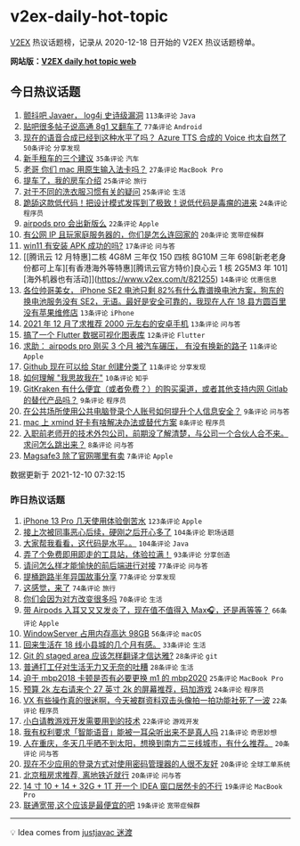 # v2ex-daily-hot-topic

[V2EX](https://www.v2ex.com/) 热议话题榜，记录从 2020-12-18 日开始的 V2EX 热议话题榜单。

**网站版：[V2EX daily hot topic web](https://boojack.github.io/v2ex-daily-hot-topic-web/)**

## 今日热议话题

<!-- TODAY BEGIN -->

1. [颤抖吧 Javaer， log4j 史诗级漏洞](https://www.v2ex.com/t/821241) `113条评论` `Java`
1. [贴吧很多帖子说高通 8g1 又翻车了](https://www.v2ex.com/t/821264) `77条评论` `Android`
1. [现在的语音合成已经到这种水平了吗？ Azure TTS 合成的 Voice 也太自然了](https://www.v2ex.com/t/821254) `50条评论` `分享发现`
1. [新手租车的三个建议](https://www.v2ex.com/t/821263) `35条评论` `汽车`
1. [老哥 你们 mac 用原生输入法卡吗？](https://www.v2ex.com/t/821302) `27条评论` `MacBook Pro`
1. [提车了，我的房车介绍](https://www.v2ex.com/t/821330) `25条评论` `旅行`
1. [对于不同的洗衣服习惯有关的疑问](https://www.v2ex.com/t/821262) `25条评论` `生活`
1. [跪舔这款低代码！把设计模式发挥到了极致！说低代码是毒瘤的进来](https://www.v2ex.com/t/821280) `24条评论` `程序员`
1. [airpods pro 会出新版么](https://www.v2ex.com/t/821303) `22条评论` `Apple`
1. [有公网 IP 且玩家庭服务器的，你们是怎么连回家的](https://www.v2ex.com/t/821284) `20条评论` `宽带症候群`
1. [win11 有安装 APK 成功的吗?](https://www.v2ex.com/t/821232) `17条评论` `问与答`
1. [[腾讯云 12 月特惠]二核 4G8M 三年仅 150 四核 8G10M 三年 698[新老老身份都可上车][有香港海外等特惠][腾讯云官方特价]良心云 1 核 2G5M3 年 101][海外机器也有活动]](https://www.v2ex.com/t/821255) `14条评论` `优惠信息`
1. [各位帅哥美女， iPhone SE2 电池只剩 82%有什么靠谱换电池方案，狗东的换电池服务没有 SE2，无语。最好是安全可靠的，我现在人在 18 县方圆百里没有苹果维修店](https://www.v2ex.com/t/821299) `13条评论` `iPhone`
1. [2021 年 12 月了求推荐 2000 元左右的安卓手机](https://www.v2ex.com/t/821243) `13条评论` `问与答`
1. [搞了一个 Flutter 数据可视化图表库](https://www.v2ex.com/t/821231) `12条评论` `Flutter`
1. [求助： airpods pro 刚买 3 个月 被汽车碾压， 有没有换新的路子](https://www.v2ex.com/t/821271) `11条评论` `Apple`
1. [Github 现在可以给 Star 创建分类了](https://www.v2ex.com/t/821245) `11条评论` `分享发现`
1. [如何理解 "我思故我在"](https://www.v2ex.com/t/821310) `10条评论` `知乎`
1. [GitKraken 有什么便宜（或者免费？）的购买渠道，或者其他支持内网 Gitlab 的替代产品吗？](https://www.v2ex.com/t/821328) `9条评论` `程序员`
1. [在公共场所使用公共电脑登录个人账号如何提升个人信息安全？](https://www.v2ex.com/t/821242) `9条评论` `问与答`
1. [mac 上 xmind 好卡有啥解决办法或替代方案](https://www.v2ex.com/t/821315) `8条评论` `程序员`
1. [入职前老师开的技术外包公司，前期没了解清楚，与公司一个合伙人合不来。求问怎么跳出来？](https://www.v2ex.com/t/821313) `8条评论` `问与答`
1. [Magsafe3 除了官网哪里有卖](https://www.v2ex.com/t/821322) `7条评论` `Apple`

数据更新于 2021-12-10 07:32:15

<!-- TODAY END -->

### 昨日热议话题

<!-- YESTERDAY BEGIN -->

1. [iPhone 13 Pro 几天使用体验倒苦水](https://www.v2ex.com/t/821098) `123条评论` `Apple`
1. [接上次被同事恶心后续，硬刚之后开心多了](https://www.v2ex.com/t/821072) `104条评论` `职场话题`
1. [大家帮我看看，这代码是水平。。](https://www.v2ex.com/t/821118) `104条评论` `Java`
1. [弄了个免费即用即走的工具站，体验拉满！](https://www.v2ex.com/t/821078) `93条评论` `分享创造`
1. [请问怎么样才能愉快的前后端进行对接](https://www.v2ex.com/t/821032) `77条评论` `问与答`
1. [提桶跑路半年异国故事分享](https://www.v2ex.com/t/821216) `77条评论` `分享发现`
1. [这感觉，来了](https://www.v2ex.com/t/821138) `74条评论` `旅行`
1. [你们会因为对方改变很多吗](https://www.v2ex.com/t/821076) `70条评论` `生活`
1. [带 Airpods 入耳又又又发炎了，现在值不值得入 Max🎧，还是再等等？](https://www.v2ex.com/t/821082) `66条评论` `Apple`
1. [WindowServer 占用内存高达 98GB](https://www.v2ex.com/t/821049) `56条评论` `macOS`
1. [回来生活在 18 线小县城的几个月有感。](https://www.v2ex.com/t/821163) `33条评论` `生活`
1. [Git 的 staged area 应该怎样翻译才信达雅?](https://www.v2ex.com/t/821188) `28条评论` `git`
1. [普通打工仔对生活无力又无奈的吐糟](https://www.v2ex.com/t/821181) `28条评论` `生活`
1. [迫于 mbp2018 卡顿是否有必要更换 m1 的 mbp2020](https://www.v2ex.com/t/821136) `25条评论` `MacBook Pro`
1. [预算 2k 左右请来个 27 英寸 2k 的屏幕推荐，码加游戏](https://www.v2ex.com/t/821127) `24条评论` `程序员`
1. [VX 有些操作真的很迷啊，今天被群资料双击头像拍一拍功能社死了一波](https://www.v2ex.com/t/821130) `22条评论` `程序员`
1. [小白请教游戏开发需要用到的技术](https://www.v2ex.com/t/821048) `22条评论` `游戏开发`
1. [我有权利要求「智能语音」能被一耳朵听出来不是真人吗](https://www.v2ex.com/t/821108) `21条评论` `奇思妙想`
1. [人在重庆，冬天几乎晒不到太阳，想换到南方二三线城市，有什么推荐。](https://www.v2ex.com/t/821187) `20条评论` `问与答`
1. [现在不少应用的登录方式对使用密码管理器的人很不友好](https://www.v2ex.com/t/821090) `20条评论` `全球工单系统`
1. [北京租房求推荐, 离地铁近就行](https://www.v2ex.com/t/821018) `20条评论` `问与答`
1. [14 寸 10 + 14 + 32G + 1T 开一个 IDEA 窗口居然卡的不行](https://www.v2ex.com/t/821169) `19条评论` `MacBook Pro`
1. [联通宽带,这个应该是最便宜的吧](https://www.v2ex.com/t/821036) `19条评论` `宽带症候群`

<!-- YESTERDAY END -->

---

💡 Idea comes from [justjavac 迷渡](https://github.com/justjavac/)
